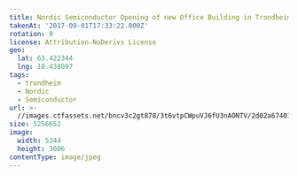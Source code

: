```yaml
---
title: Nordic Semiconductor Opening of new Office Building in Trondheim
takenAt: '2017-09-01T17:33:22.000Z'
rotation: 0
license: Attribution-NoDerivs License
geo:
  lat: 63.422344
  lng: 10.438097
tags:
  - trondheim
  - Nordic
  - Semiconductor
url: >-
  //images.ctfassets.net/bncv3c2gt878/3t6vtpCWpuVJ6fU3nAONTV/2d02a67401c7f1e785427c6a962dd124/nordic-semiconductor-opening-of-new-office-building-in-trondheim_37006148025_o
size: 5256652
image:
  width: 5344
  height: 3006
contentType: image/jpeg
---
```


